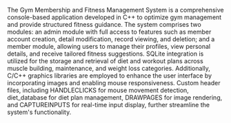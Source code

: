 The Gym Membership and Fitness Management System is a comprehensive console-based application developed in C++ to optimize gym management and provide structured fitness guidance. The system comprises two modules: an admin module with full access to features such as member account creation, detail modification, record viewing, and deletion; and a member module, allowing users to manage their profiles, view personal details, and receive tailored fitness suggestions. SQLite integration is utilized for the storage and retrieval of diet and workout plans across muscle building, maintenance, and weight loss categories. Additionally, C/C++ graphics libraries are employed to enhance the user interface by incorporating images and enabling mouse responsiveness. Custom header files, including HANDLECLICKS for mouse movement detection, diet_database for diet plan management, DRAWPAGES for image rendering, and CAPTUREINPUTS for real-time input display, further streamline the system's functionality.
